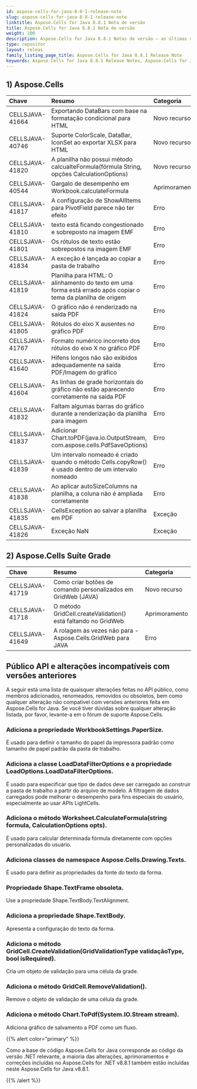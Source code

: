 ```yaml
---
id: aspose-cells-for-java-8-8-1-release-note
slug: aspose-cells-for-java-8-8-1-release-note
linktitle: Aspose.Cells for Java 8.8.1 Nota de versão
title: Aspose.Cells for Java 8.8.1 Nota de versão
weight: 100
description: Aspose.Cells for Java 8.8.1 Notas de versão – as últimas melhorias, novos recursos e correções
type: repositor
layout: releas
family_listing_page_title: Aspose.Cells for Java 8.8.1 Release Note
keywords: Aspose.Cells for Java 8.8.1 Release Notes, Aspose.Cells for Java 8.8.1 updates and fixe
---
```

##  **1) Aspose.Cells**

|**Chave** |**Resumo** |**Categoria** |
| :- | :- | :- |
|CELLSJAVA-41664 | Exportando DataBars com base na formatação condicional para HTML| Novo recurso|
|CELLSJAVA-40746 | Suporte ColorScale, DataBar, IconSet ao exportar XLSX para HTML| Novo recurso|
|CELLSJAVA-41820 | A planilha não possui método calcualteFormula(fórmula String, opções CalculationOptions)| Novo recurso|
|CELLSJAVA-40544 | Gargalo de desempenho em Workbook.calculateFormula| Aprimoramento|
|CELLSJAVA-41817 | A configuração de ShowAllItems para PivotField parece não ter efeito| Erro|
|CELLSJAVA-41810 | texto está ficando congestionado e sobreposto na imagem EMF| Erro|
|CELLSJAVA-41801 | Os rótulos de texto estão sobrepostos na imagem EMF| Erro|
|CELLSJAVA-41834 | A exceção é lançada ao copiar a pasta de trabalho| Erro|
|CELLSJAVA-41819 | Planilha para HTML: O alinhamento do texto em uma forma está errado após copiar o tema da planilha de origem| Erro|
|CELLSJAVA-41824 | O gráfico não é renderizado na saída PDF| Erro|
|CELLSJAVA-41805 | Rótulos do eixo X ausentes no gráfico PDF| Erro|
|CELLSJAVA-41767 | Formato numérico incorreto dos rótulos do eixo X no gráfico PDF| Erro|
|CELLSJAVA-41640 | Hífens longos não são exibidos adequadamente na saída PDF/Imagem do gráfico| Erro|
|CELLSJAVA-41604 | As linhas de grade horizontais do gráfico não estão aparecendo corretamente na saída PDF| Erro|
|CELLSJAVA-41832 | Faltam algumas barras do gráfico durante a renderização da planilha para imagem| Erro|
|CELLSJAVA-41837 | Adicionar Chart.toPDF(java.io.OutputStream, com.aspose.cells.PdfSaveOptions)| Erro|
|CELLSJAVA-41839 | Um intervalo nomeado é criado quando o método Cells.copyRow() é usado dentro de um intervalo nomeado| Erro|
|CELLSJAVA-41838 | Ao aplicar autoSizeColumns na planilha, a coluna não é ampliada corretamente| Erro|
|CELLSJAVA-41835 |CellsException ao salvar a planilha em PDF| Exceção|
|CELLSJAVA-41826 | Exceção NaN| Exceção|
##  **2) Aspose.Cells Suíte Grade**

|**Chave** |**Resumo** |**Categoria** |
| :- | :- | :- |
|CELLSJAVA-41719 | Como criar botões de comando personalizados em GridWeb (JAVA)| Novo recurso|
|CELLSJAVA-41718 | O método GridCell.createValidation() está faltando no GridWeb| Aprimoramento|
|CELLSJAVA-41649 | A rolagem às vezes não para - Aspose.Cells.GridWeb para JAVA| Erro|
##  **Público API e alterações incompatíveis com versões anteriores**
A seguir está uma lista de quaisquer alterações feitas no API público, como membros adicionados, renomeados, removidos ou obsoletos, bem como qualquer alteração não compatível com versões anteriores feita em Aspose.Cells for Java. Se você tiver dúvidas sobre qualquer alteração listada, por favor, levante-a em o fórum de suporte Aspose.Cells.
###  **Adiciona a propriedade WorkbookSettings.PaperSize.**
É usado para definir o tamanho do papel da impressora padrão como tamanho de papel padrão da pasta de trabalho.
###  **Adiciona a classe LoadDataFilterOptions e a propriedade LoadOptions.LoadDataFilterOptions.**
É usado para especificar que tipo de dados deve ser carregado ao construir a pasta de trabalho a partir do arquivo de modelo. A filtragem de dados carregados pode melhorar o desempenho para fins especiais do usuário, especialmente ao usar APIs LightCells.
###  **Adiciona o método Worksheet.CalculateFormula(string formula, CalculationOptions opts).**
É usado para calcular determinada fórmula diretamente com opções personalizadas do usuário.
###  **Adiciona classes de namespace Aspose.Cells.Drawing.Texts.**
É usado para definir as propriedades da fonte do texto da forma.
###  **Propriedade Shape.TextFrame obsoleta.**
Use a propriedade Shape.TextBody.TextAlignment.
###  **Adiciona a propriedade Shape.TextBody.**
Apresenta a configuração do texto da forma.
###  **Adiciona o método GridCell.CreateValidation(GridValidationType validaçãoType, bool isRequired).**
Cria um objeto de validação para uma célula da grade.
###  **Adiciona o método GridCell.RemoveValidation().**
Remove o objeto de validação de uma célula da grade.
###  **Adiciona o método Chart.ToPdf(System.IO.Stream stream).**
Adiciona gráfico de salvamento a PDF como um fluxo.

{{% alert color="primary" %}} 

Como a base de código Aspose.Cells for Java corresponde ao código da versão .NET relevante, a maioria das alterações, aprimoramentos e correções incluídas no Aspose.Cells for .NET v8.8.1 também estão incluídas neste Aspose.Cells for Java v8.8.1.

{{% /alert %}}
